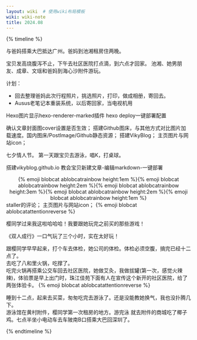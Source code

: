 ```yaml
---
layout: wiki  # 使用wiki布局模板
wiki: wiki-note
title: 2024.08
--- 
```


{% timeline %}

<!-- node 2024.8.02 -->
与爸妈搭乘大巴抵达广州。爸妈到池湘租房住两晚。
<!-- node 2024.8.03 -->
宝贝发高烧腹泻不止，下午去社区医院打点滴，到六点才回家。
池湘、她男朋友、成章、文瑶和爸妈到海心沙附件游玩。
<!-- node 2024.8.05 -->
计划：
- 回去整理爸妈此次行程照片，挑选照片，打印，做成相册，寄回去。
- Ausus老笔记本重装系统，以后寄回家，当电视机用
<!-- node 2024.8.07 -->
Hexo图片显示hexo-renderer-marked插件
hexo deploy一键部署配置
<!-- node 2024.8.08 -->
确认文章封面图cover设置是否生效；
搭建Github图床，与其他方式对比图片加载速度。国内图床/PostImage/Github静态资源；
搭建VikyBlog；
主页图片与网站icon；
<!-- node 2024.8.10 -->
七夕情人节。
第一天跟宝贝去游泳，唱K，打桌球。
<!-- node 2024.8.11 -->
搭建vikyblog.github.io
教会宝贝新建文章-编辑markdown-一键部署
<center>{% emoji blobcat ablobcatrainbow height:1em %}{% emoji blobcat ablobcatrainbow height:2em %}{% emoji blobcat ablobcatrainbow height:3em %}{% emoji blobcat ablobcatrainbow height:2em %}{% emoji blobcat ablobcatrainbow height:1em %}</center>
<!-- node 2024.8.13 -->
staller的评论；
主页图片与网站icon；
{% emoji blobcat ablobcatattentionreverse %}

<!-- node 2024.8.17 -->
樱同学过来我这啦哈哈哈！我要跟她玩完之前买的那些游戏！
<!-- node 2024.8.18 -->
《双人成行》一口气玩了三个小时，实在太好玩！

<!-- node 2024.8.24 -->
跟樱同学早早起来，打个车去体检，她公司的体检。体检必须空腹，搞完已经十二点了。  
去吃了八和里火锅，吃撑了。   
吃完火锅再搭乘公交车回去社区医院，她做艾灸，我做拔罐(第一次，感觉火辣辣)，体验票是早上出门时，珠江佳苑下面有人在宣传这个新开的社区医院，给了两张体验卡。
{% emoji blobcat ablobcatattentionreverse %}

<!-- node 2024.8.25 -->
睡到十二点，起来去买菜，匆匆吃完去游泳了。还是没能教她换气，我也没扑腾几下。  
游泳馆在黄村附件，樱同学第一次租房的地方。游完泳 就去附件的商城吃了椰子鸡。七点半坐小电动车去车陂南B口搭乘大巴回深圳了。

{% endtimeline %}

